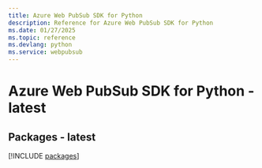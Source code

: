 ```yaml
---
title: Azure Web PubSub SDK for Python
description: Reference for Azure Web PubSub SDK for Python
ms.date: 01/27/2025
ms.topic: reference
ms.devlang: python
ms.service: webpubsub
---
```

# Azure Web PubSub SDK for Python - latest
## Packages - latest
[!INCLUDE [packages](web-pubsub-index.md)]